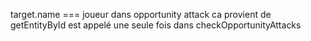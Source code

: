 target.name === joueur dans opportunity attack
ca provient de getEntityById est appelé une seule fois dans checkOpportunityAttacks       